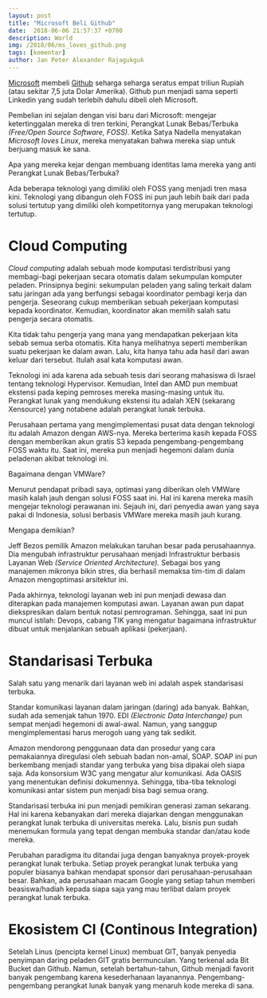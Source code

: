 ```yaml
---
layout: post
title: "Microsoft Beli Github"
date:  2018-06-06 21:57:37 +0700
description: World
img: /2018/06/ms_loves_github.png
tags: [komentar]
author: Jan Peter Alexander Rajagukguk
---
```


[Microsoft](https://blogs.microsoft.com/blog/2018/06/04/microsoft-github-empowering-developers/) membeli [Github](https://blog.github.com/2018-06-04-github-microsoft/) seharga seharga seratus empat triliun Rupiah (atau sekitar 7,5 juta Dolar Amerika). Github pun menjadi sama seperti Linkedin yang sudah terlebih dahulu dibeli oleh Microsoft.

Pembelian ini sejalan dengan visi baru dari Microsoft: mengejar ketertinggalan mereka di tren terkini, Perangkat Lunak Bebas/Terbuka *(Free/Open Source Software, FOSS).* Ketika Satya Nadella menyatakan *Microsoft loves Linux*, mereka menyatakan bahwa mereka siap untuk berjuang masuk ke sana.

Apa yang mereka kejar dengan membuang identitas lama mereka yang anti Perangkat Lunak Bebas/Terbuka?

Ada beberapa teknologi yang dimiliki oleh FOSS yang menjadi tren masa kini. Teknologi yang dibangun oleh FOSS ini pun jauh lebih baik dari pada solusi tertutup yang dimiliki oleh kompetitornya yang merupakan teknologi tertutup.

# Cloud Computing

*Cloud computing* adalah sebuah mode komputasi terdistribusi yang membagi-bagi pekerjaan secara otomatis dalam sekumpulan komputer peladen. Prinsipnya begini: sekumpulan peladen yang saling terkait dalam satu jaringan ada yang berfungsi sebagai koordinator pembagi kerja dan pengerja. Seseorang cukup memberikan sebuah pekerjaan komputasi kepada koordinator. Kemudian, koordinator akan memilih salah satu pengerja secara otomatis.

Kita tidak tahu pengerja yang mana yang mendapatkan pekerjaan kita sebab semua serba otomatis. Kita hanya melihatnya seperti memberikan suatu pekerjaan ke dalam awan. Lalu, kita hanya tahu ada hasil dari awan keluar dari tersebut. Itulah asal kata komputasi awan.

Teknologi ini ada karena ada sebuah tesis dari seorang mahasiswa di Israel tentang teknologi Hypervisor. Kemudian, Intel dan AMD pun membuat ekstensi pada keping pemroses mereka masing-masing untuk itu. Perangkat lunak yang mendukung ekstensi itu adalah XEN (sekarang Xensource) yang notabene adalah perangkat lunak terbuka.

Perusahaan pertama yang mengimplementasi pusat data dengan teknologi itu adalah Amazon dengan AWS-nya. Mereka berterima kasih kepada FOSS dengan memberikan akun gratis S3 kepada pengembang-pengembang FOSS waktu itu. Saat ini, mereka pun menjadi hegemoni dalam dunia peladenan akibat teknologi ini.

Bagaimana dengan VMWare?

Menurut pendapat pribadi saya, optimasi yang diberikan oleh VMWare masih kalah jauh dengan solusi FOSS saat ini. Hal ini karena mereka masih mengejar teknologi perawanan ini. Sejauh ini, dari penyedia awan yang saya pakai di Indonesia, solusi berbasis VMWare mereka masih jauh kurang.

Mengapa demikian?

Jeff Bezos pemilik Amazon melakukan taruhan besar pada perusahaannya. Dia mengubah infrastruktur perusahaan menjadi Infrastruktur berbasis Layanan Web *(Service Oriented Architecture).* Sebagai bos yang manajemen mikronya bikin stres, dia berhasil memaksa tim-tim di dalam Amazon mengoptimasi arsitektur ini.

Pada akhirnya, teknologi layanan web ini pun menjadi dewasa dan diterapkan pada manajemen komputasi awan. Layanan awan pun dapat diekspresikan dalam bentuk notasi pemrograman. Sehingga, saat ini pun muncul istilah: Devops, cabang TIK yang mengatur bagaimana infrastruktur dibuat untuk menjalankan sebuah aplikasi (pekerjaan).

# Standarisasi Terbuka

Salah satu yang menarik dari layanan web ini adalah aspek standarisasi terbuka.

Standar komunikasi layanan dalam jaringan (daring) ada banyak. Bahkan, sudah ada semenjak tahun 1970. EDI *(Electronic Data Interchange)* pun sempat menjadi hegemoni di awal-awal. Namun, yang sanggup mengimplementasi harus merogoh uang yang tak sedikit.

Amazon mendorong penggunaan data dan prosedur yang cara pemakaiannya diregulasi oleh sebuah badan non-amal, SOAP. SOAP ini pun berkembang menjadi standar yang terbuka yang bisa dipakai oleh siapa saja. Ada konsorsium W3C yang mengatur alur komunikasi. Ada OASIS yang menentukan definisi dokumennya. Sehingga, tiba-tiba teknologi komunikasi antar sistem pun menjadi bisa bagi semua orang.

Standarisasi terbuka ini pun menjadi pemikiran generasi zaman sekarang. Hal ini karena kebanyakan dari mereka diajarkan dengan menggunakan perangkat lunak terbuka di universitas mereka. Lalu, bisnis pun sudah menemukan formula yang tepat dengan membuka standar dan/atau kode mereka. 

Perubahan paradigma itu ditandai juga dengan banyaknya proyek-proyek perangkat lunak terbuka. Setiap proyek perangkat lunak terbuka yang populer biasanya bahkan mendapat sponsor dari perusahaan-perusahaan besar. Bahkan, ada perusahaan macam Google yang setiap tahun memberi beasiswa/hadiah kepada siapa saja yang mau terlibat dalam proyek perangkat lunak terbuka.

# Ekosistem CI (Continous Integration)

Setelah Linus (pencipta kernel Linux) membuat GIT, banyak penyedia penyimpan daring peladen GIT gratis bermunculan. Yang terkenal ada Bit Bucket dan Github. Namun, setelah bertahun-tahun, Github menjadi favorit banyak pengembang karena kesederhanaan layanannya. Pengembang-pengembang perangkat lunak banyak yang menaruh kode mereka di sana.


